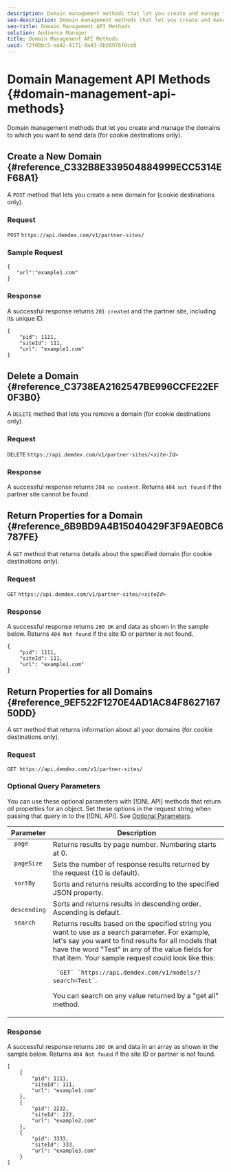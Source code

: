 ```yaml
---
description: Domain management methods that let you create and manage the domains to which you want to send data (for cookie destinations only).
seo-description: Domain management methods that let you create and manage the domains to which you want to send data (for cookie destinations only).
seo-title: Domain Management API Methods
solution: Audience Manager
title: Domain Management API Methods
uuid: f2f08bc5-ea42-4171-9a43-0b20976f0cb0
---
```


# Domain Management API Methods {#domain-management-api-methods}

Domain management methods that let you create and manage the domains to which you want to send data (for cookie destinations only).

<!-- c_partner_site.xml -->

## Create a New Domain {#reference_C332B8E339504884999ECC5314EF68A1}

A `POST` method that lets you create a new domain for (cookie destinations only).

<!-- r_post_new_partner_site.xml -->

### Request

`POST` `https://api.demdex.com/v1/partner-sites/`

### Sample Request

```
{
   "url":"example1.com"
}
```

### Response

A successful response returns `201 created` and the partner site, including its unique ID.

```
{
    "pid": 1111,
    "siteId": 111,
    "url": "example1.com"
}
```

## Delete a Domain {#reference_C3738EA2162547BE996CCFE22EF0F3B0}

A `DELETE` method that lets you remove a domain (for cookie destinations only).

<!-- r_delete_partner_site.xml -->

### Request

`DELETE` `https://api.demdex.com/v1/partner-sites/`*`<site-Id>`*

### Response

A successful response returns `204 no content`. Returns `404 not found` if the partner site cannot be found.

## Return Properties for a Domain {#reference_6B9BD9A4B15040429F3F9AE0BC6787FE}

A `GET` method that returns details about the specified domain (for cookie destinations only).

<!-- r_get_partner_site.xml -->

### Request

`GET` `https://api.demdex.com/v1/partner-sites/`*`<siteId>`*

### Response

A successful response returns `200 OK` and data as shown in the sample below. Returns `404 Not found` if the site ID or partner is not found.

```
{
    "pid": 1111,
    "siteId": 111,
    "url": "example1.com"
}
```

## Return Properties for all Domains {#reference_9EF522F1270E4AD1AC84F862716750DD}

A `GET` method that returns information about all your domains (for cookie destinations only).

<!-- r_get_partner_sites.xml -->

### Request

`GET https://api.demdex.com/v1/partner-sites/`

### Optional Query Parameters

You can use these optional parameters with [!DNL API] methods that return *all* properties for an object. Set these options in the request string when passing that query in to the [!DNL API]. See [Optional Parameters](../../api/rest-api-main/aam-api-getting-started.md#concept_BB1E73AE736F4F54830E6CAF28089608).  

<table id="table_B05A8EE22C9A4C72B84A8479E1AB7D0A"> 
 <thead> 
  <tr> 
   <th colname="col1" class="entry"> Parameter </th> 
   <th colname="col2" class="entry"> Description </th> 
  </tr>
 </thead>
 <tbody> 
  <tr valign="top"> 
   <td colname="col1"><code> page</code> </td> 
   <td colname="col2"> Returns results by page number. Numbering starts at 0. </td> 
  </tr> 
  <tr valign="top"> 
   <td colname="col1"><code> pageSize</code> </td> 
   <td colname="col2"> Sets the number of response results returned by the request (10 is default). </td>
  </tr>
  <tr valign="top"> 
   <td colname="col1"><code> sortBy</code> </td> 
   <td colname="col2"> Sorts and returns results according to the specified JSON property. </td>
  </tr>
  <tr valign="top"> 
   <td colname="col1"><code> descending</code> </td>
   <td colname="col2"> Sorts and returns results in descending order. Ascending is default. </td>
  </tr>
  <tr valign="top">
   <td colname="col1"><code> search</code> </td>
   <td colname="col2">Returns results based on the specified string you want to use as a search parameter. For example, let's say you want to find results for all models that have the word "Test" in any of the value fields for that item. Your sample request could look like this: <p><code> `GET` `https://api.demdex.com/v1/models/?search=Test`</code>. </p> <p>You can search on any value returned by a "get all" method. </p> </td>
  </tr> 
 </tbody> 
</table>

### Response

A successful response returns `200 OK` and data in an array as shown in the sample below. Returns `404 Not found` if the site ID or partner is not found.

```
[
    {
        "pid": 1111,
        "siteId": 111,
        "url": "example1.com"
    },
    {
        "pid": 2222,
        "siteId": 222,
        "url": "example2.com"
    },
    {
        "pid": 3333,
        "siteId": 333,
        "url": "example3.com"
    }
]
```